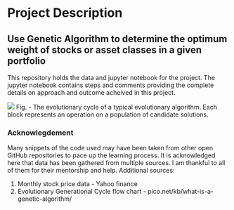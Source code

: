 # Project Description

## Use Genetic Algorithm to determine the optimum weight of stocks or asset classes in a given portfolio

This repository holds the data and jupyter notebook for the project.
The jupyter notebook contains steps and comments providing the complete details on approach and outcome acheived in this project.

<img src="https://www.pico.net/assets/kb/27-what-is-a-genetic-algorithm/genetic-algorithm-process-cycle.png">
Fig. - The evolutionary cycle of a typical evolutionary algorithm. Each block represents an operation on a population of candidate solutions.

### Acknowlegdement

Many snippets of the code used may have been taken from other open GitHub repositories to pace up the learning process. It is acknowledged here that data has been gathered from multiple sources. I am thankful to all of them for their mentorship and help.
Additional sources:

1. Monthly stock price data - Yahoo finance
2. Evolutionary Generational Cycle flow chart - pico.net/kb/what-is-a-genetic-algorithm/
